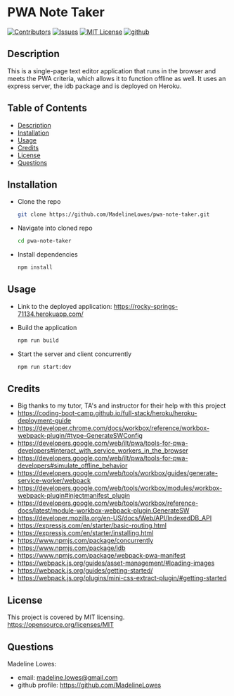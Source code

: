 # PWA Note Taker

[![Contributors][contributors-shield]][contributors-url]
[![Issues][issues-shield]][issues-url]
[![MIT License][license-shield]][license-url]
[![github][github-shield]][github-url]

## Description

This is a single-page text editor application that runs in the browser and meets the PWA criteria, which allows it to function offline as well. It uses an express server, the idb package and is deployed on Heroku.

## Table of Contents

- [Description](#description)
- [Installation](#installation)
- [Usage](#usage)
- [Credits](#credits)
- [License](#license)
- [Questions](#questions)

## Installation

- Clone the repo

  ```sh
  git clone https://github.com/MadelineLowes/pwa-note-taker.git
  ```

- Navigate into cloned repo

  ```sh
  cd pwa-note-taker
  ```

- Install dependencies

  ```sh
  npm install
  ```

## Usage

- Link to the deployed application: https://rocky-springs-71134.herokuapp.com/

- Build the application

  ```sh
  npm run build
  ```

- Start the server and client concurrently

  ```sh
  npm run start:dev
  ```

## Credits

- Big thanks to my tutor, TA's and instructor for their help with this project
- https://coding-boot-camp.github.io/full-stack/heroku/heroku-deployment-guide
- https://developer.chrome.com/docs/workbox/reference/workbox-webpack-plugin/#type-GenerateSWConfig
- https://developers.google.com/web/ilt/pwa/tools-for-pwa-developers#interact_with_service_workers_in_the_browser
- https://developers.google.com/web/ilt/pwa/tools-for-pwa-developers#simulate_offline_behavior
- https://developers.google.com/web/tools/workbox/guides/generate-service-worker/webpack
- https://developers.google.com/web/tools/workbox/modules/workbox-webpack-plugin#injectmanifest_plugin
- https://developers.google.com/web/tools/workbox/reference-docs/latest/module-workbox-webpack-plugin.GenerateSW
- https://developer.mozilla.org/en-US/docs/Web/API/IndexedDB_API
- https://expressjs.com/en/starter/basic-routing.html
- https://expressjs.com/en/starter/installing.html
- https://www.npmjs.com/package/concurrently
- https://www.npmjs.com/package/idb
- https://www.npmjs.com/package/webpack-pwa-manifest
- https://webpack.js.org/guides/asset-management/#loading-images
- https://webpack.js.org/guides/getting-started/
- https://webpack.js.org/plugins/mini-css-extract-plugin/#getting-started

## License

This project is covered by MIT licensing.
https://opensource.org/licenses/MIT

## Questions

Madeline Lowes:

- email: madeline.lowes@gmail.com
- github profile: https://github.com/MadelineLowes

<!-- MARKDOWN LINKS & IMAGES -->
<!-- https://www.markdownguide.org/basic-syntax/#reference-style-links -->

[contributors-shield]: https://img.shields.io/github/contributors/MadelineLowes/pwa-note-taker.svg?style=for-the-badge
[contributors-url]: https://github.com/MadelineLowes/pwa-note-taker/graphs/contributors
[issues-shield]: https://img.shields.io/github/issues/MadelineLowes/pwa-note-taker.svg?style=for-the-badge
[issues-url]: https://github.com/MadelineLowes/pwa-note-taker/issues
[license-shield]: https://img.shields.io/github/license/MadelineLowes/pwa-note-taker.svg?style=for-the-badge
[license-url]: https://github.com/MadelineLowes/pwa-note-taker/blob/main/LICENSE
[github-shield]: https://img.shields.io/badge/-github-black.svg?style=for-the-badge&logo=github&colorB=555
[github-url]: https://github.com/MadelineLowes/pwa-note-taker
